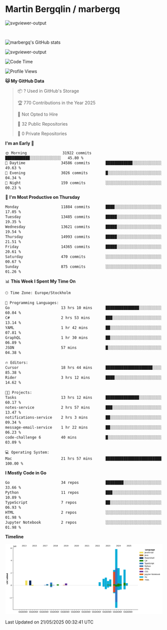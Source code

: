 # Martin Bergqlin / marbergq

![svgviewer-output](https://user-images.githubusercontent.com/2405410/206014777-22d41ecb-c24f-421d-b7d9-bba2cb5bb0de.svg)

<br>

<!--- [![Martin's Week](https://github-readme-stats.vercel.app/api/wakatime?username=marbergq&theme=dark)](https://github.com/anuraghazra/github-readme-stats) -->

![marbergq's GitHub stats](https://github-readme-stats.vercel.app/api?username=marbergq&count_private=true&show_icons=true)

![svgviewer-output](https://wakatime.com/badge/user/3f0a2069-6683-4e19-9a4a-7d21ea815067.svg)

<!--START_SECTION:waka-->
![Code Time](http://img.shields.io/badge/Code%20Time-5%2C090%20hrs%205%20mins-blue)

![Profile Views](http://img.shields.io/badge/Profile%20Views-0-blue)

**🐱 My GitHub Data** 

> 📦 ? Used in GitHub's Storage 
 > 
> 🏆 770 Contributions in the Year 2025
 > 
> 🚫 Not Opted to Hire
 > 
> 📜 32 Public Repositories 
 > 
> 🔑 0 Private Repositories 
 > 
**I'm an Early 🐤** 

```text
🌞 Morning                31922 commits       ███████████░░░░░░░░░░░░░░   45.80 % 
🌆 Daytime                34586 commits       ████████████░░░░░░░░░░░░░   49.63 % 
🌃 Evening                3026 commits        █░░░░░░░░░░░░░░░░░░░░░░░░   04.34 % 
🌙 Night                  159 commits         ░░░░░░░░░░░░░░░░░░░░░░░░░   00.23 % 
```
📅 **I'm Most Productive on Thursday** 

```text
Monday                   11884 commits       ████░░░░░░░░░░░░░░░░░░░░░   17.05 % 
Tuesday                  13485 commits       █████░░░░░░░░░░░░░░░░░░░░   19.35 % 
Wednesday                13621 commits       █████░░░░░░░░░░░░░░░░░░░░   19.54 % 
Thursday                 14993 commits       █████░░░░░░░░░░░░░░░░░░░░   21.51 % 
Friday                   14365 commits       █████░░░░░░░░░░░░░░░░░░░░   20.61 % 
Saturday                 470 commits         ░░░░░░░░░░░░░░░░░░░░░░░░░   00.67 % 
Sunday                   875 commits         ░░░░░░░░░░░░░░░░░░░░░░░░░   01.26 % 
```


📊 **This Week I Spent My Time On** 

```text
🕑︎ Time Zone: Europe/Stockholm

💬 Programming Languages: 
Go                       13 hrs 10 mins      ███████████████░░░░░░░░░░   60.04 % 
C#                       2 hrs 53 mins       ███░░░░░░░░░░░░░░░░░░░░░░   13.14 % 
YAML                     1 hr 42 mins        ██░░░░░░░░░░░░░░░░░░░░░░░   07.81 % 
GraphQL                  1 hr 30 mins        ██░░░░░░░░░░░░░░░░░░░░░░░   06.89 % 
JSON                     57 mins             █░░░░░░░░░░░░░░░░░░░░░░░░   04.38 % 

🔥 Editors: 
Cursor                   18 hrs 44 mins      █████████████████████░░░░   85.38 % 
Rider                    3 hrs 12 mins       ████░░░░░░░░░░░░░░░░░░░░░   14.62 % 

🐱‍💻 Projects: 
Tasks                    13 hrs 12 mins      ███████████████░░░░░░░░░░   60.17 % 
notes-service            2 hrs 57 mins       ███░░░░░░░░░░░░░░░░░░░░░░   13.47 % 
notifications-service    2 hrs 3 mins        ██░░░░░░░░░░░░░░░░░░░░░░░   09.34 % 
message-email-service    1 hr 22 mins        ██░░░░░░░░░░░░░░░░░░░░░░░   06.23 % 
code-challenge 6         40 mins             █░░░░░░░░░░░░░░░░░░░░░░░░   03.09 % 

💻 Operating System: 
Mac                      21 hrs 57 mins      █████████████████████████   100.00 % 
```

**I Mostly Code in Go** 

```text
Go                       34 repos            ████████░░░░░░░░░░░░░░░░░   33.66 % 
Python                   11 repos            ███░░░░░░░░░░░░░░░░░░░░░░   10.89 % 
TypeScript               7 repos             ██░░░░░░░░░░░░░░░░░░░░░░░   06.93 % 
HTML                     2 repos             ░░░░░░░░░░░░░░░░░░░░░░░░░   01.98 % 
Jupyter Notebook         2 repos             ░░░░░░░░░░░░░░░░░░░░░░░░░   01.98 % 
```



**Timeline**

![Lines of Code chart](https://raw.githubusercontent.com/marbergq/marbergq/main/assets/bar_graph.png)


 Last Updated on 21/05/2025 00:32:41 UTC
<!--END_SECTION:waka-->
